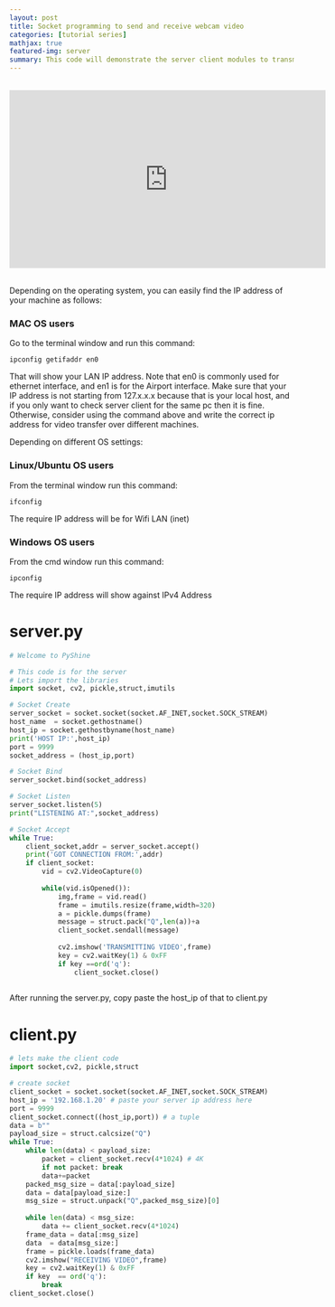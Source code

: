 ```yaml
---
layout: post
title: Socket programming to send and receive webcam video
categories: [tutorial series]
mathjax: true
featured-img: server
summary: This code will demonstrate the server client modules to transmit and receive video over wifi
---
```


<br>
<div align="center">
<iframe width="560" height="315" src="https://www.youtube.com/embed/7-O7yeO3hNQ" frameborder="0" allow="accelerometer; autoplay; clipboard-write; encrypted-media; gyroscope; picture-in-picture" allowfullscreen>
</iframe>
</div>
<br>



Depending on the operating system, you can easily find the IP address of your machine as follows:

### MAC OS users

Go to the terminal window and run this command:

```
ipconfig getifaddr en0

```
That will show your LAN IP address. Note that en0 is commonly used for ethernet interface, and en1 is for the Airport interface. Make sure that your IP address is not starting from 127.x.x.x because that is your local host, and if you only want to check server client for the same pc then it is fine. Otherwise, consider using the command above and write the correct ip address for video transfer over different machines. 

Depending on different OS settings:

### Linux/Ubuntu OS users

From the terminal window run this command:

```
ifconfig
```
The require IP address will be for Wifi LAN (inet)

### Windows OS users

From the cmd window run this command:

```
ipconfig
```

The require IP address will show against IPv4 Address




# server.py
```python
# Welcome to PyShine

# This code is for the server 
# Lets import the libraries
import socket, cv2, pickle,struct,imutils

# Socket Create
server_socket = socket.socket(socket.AF_INET,socket.SOCK_STREAM)
host_name  = socket.gethostname()
host_ip = socket.gethostbyname(host_name)
print('HOST IP:',host_ip)
port = 9999
socket_address = (host_ip,port)

# Socket Bind
server_socket.bind(socket_address)

# Socket Listen
server_socket.listen(5)
print("LISTENING AT:",socket_address)

# Socket Accept
while True:
	client_socket,addr = server_socket.accept()
	print('GOT CONNECTION FROM:',addr)
	if client_socket:
		vid = cv2.VideoCapture(0)
		
		while(vid.isOpened()):
			img,frame = vid.read()
			frame = imutils.resize(frame,width=320)
			a = pickle.dumps(frame)
			message = struct.pack("Q",len(a))+a
			client_socket.sendall(message)
			
			cv2.imshow('TRANSMITTING VIDEO',frame)
			key = cv2.waitKey(1) & 0xFF
			if key ==ord('q'):
				client_socket.close()
				
```
After running the server.py, copy paste the host_ip of that to client.py

# client.py

```python
# lets make the client code
import socket,cv2, pickle,struct

# create socket
client_socket = socket.socket(socket.AF_INET,socket.SOCK_STREAM)
host_ip = '192.168.1.20' # paste your server ip address here
port = 9999
client_socket.connect((host_ip,port)) # a tuple
data = b""
payload_size = struct.calcsize("Q")
while True:
	while len(data) < payload_size:
		packet = client_socket.recv(4*1024) # 4K
		if not packet: break
		data+=packet
	packed_msg_size = data[:payload_size]
	data = data[payload_size:]
	msg_size = struct.unpack("Q",packed_msg_size)[0]
	
	while len(data) < msg_size:
		data += client_socket.recv(4*1024)
	frame_data = data[:msg_size]
	data  = data[msg_size:]
	frame = pickle.loads(frame_data)
	cv2.imshow("RECEIVING VIDEO",frame)
	key = cv2.waitKey(1) & 0xFF
	if key  == ord('q'):
		break
client_socket.close()
	
	
	
```
